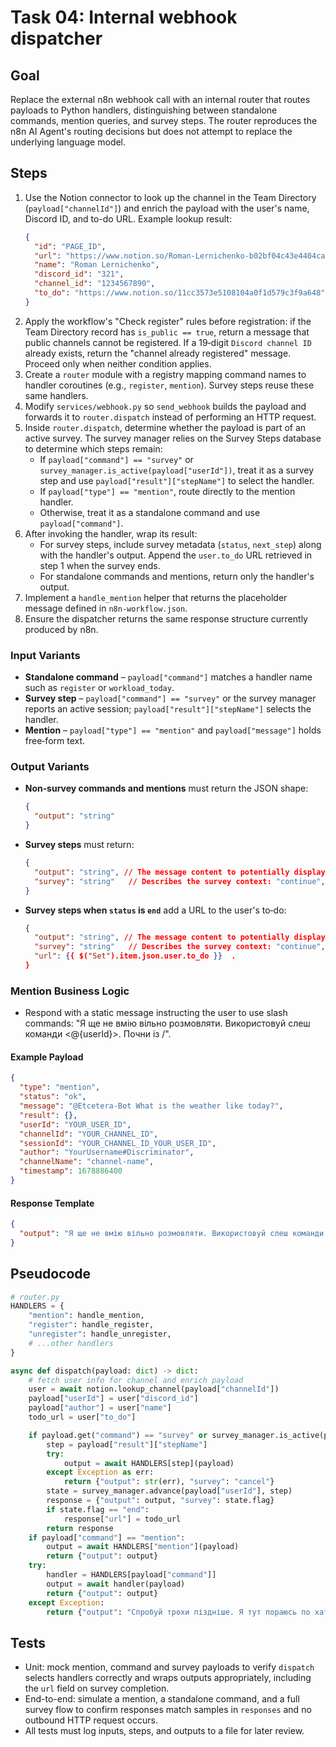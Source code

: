 # Task 04: Internal webhook dispatcher

## Goal
Replace the external n8n webhook call with an internal router that routes payloads to Python handlers, distinguishing between standalone commands, mention queries, and survey steps. The router reproduces the n8n AI Agent's routing decisions but does not attempt to replace the underlying language model.

## Steps
1. Use the Notion connector to look up the channel in the Team Directory (`payload["channelId"]`) and enrich the payload with the user's name, Discord ID, and to-do URL. Example lookup result:
   ```json
   {
     "id": "PAGE_ID",
     "url": "https://www.notion.so/Roman-Lernichenko-b02bf04c43e4404ca4e21707ae8b61cc",
     "name": "Roman Lernichenko",
     "discord_id": "321",
     "channel_id": "1234567890",
     "to_do": "https://www.notion.so/11cc3573e5108104a0f1d579c3f9a648"
   }
   ```
2. Apply the workflow's "Check register" rules before registration: if the Team Directory record has `is_public == true`, return a message that public channels cannot be registered. If a 19‑digit `Discord channel ID` already exists, return the "channel already registered" message. Proceed only when neither condition applies.
3. Create a `router` module with a registry mapping command names to handler coroutines (e.g., `register`, `mention`). Survey steps reuse these same handlers.
4. Modify `services/webhook.py` so `send_webhook` builds the payload and forwards it to `router.dispatch` instead of performing an HTTP request.
5. Inside `router.dispatch`, determine whether the payload is part of an active survey. The survey manager relies on the Survey Steps database to determine which steps remain:
   - If `payload["command"] == "survey"` or `survey_manager.is_active(payload["userId"])`, treat it as a survey step and use `payload["result"]["stepName"]` to select the handler.
   - If `payload["type"] == "mention"`, route directly to the mention handler.
   - Otherwise, treat it as a standalone command and use `payload["command"]`.
6. After invoking the handler, wrap its result:
   - For survey steps, include survey metadata (`status`, `next_step`) along with the handler's output. Append the `user.to_do` URL retrieved in step 1 when the survey ends.
   - For standalone commands and mentions, return only the handler's output.
7. Implement a `handle_mention` helper that returns the placeholder message defined in `n8n-workflow.json`.
8. Ensure the dispatcher returns the same response structure currently produced by n8n.

### Input Variants
- **Standalone command** – `payload["command"]` matches a handler name such as `register` or `workload_today`.
- **Survey step** – `payload["command"] == "survey"` or the survey manager reports an active session; `payload["result"]["stepName"]` selects the handler.
- **Mention** – `payload["type"] == "mention"` and `payload["message"]` holds free‑form text.

### Output Variants
- **Non‑survey commands and mentions** must return the JSON shape:

  ```json
  {
    "output": "string"
  }
  ```

- **Survey steps** must return:

  ```json
  {
    "output": "string", // The message content to potentially display to the user. Cannot be null, if some error contains error message 
    "survey": "string"   // Describes the survey context: "continue", "end", "cancel" got from output
  }
  ```

- **Survey steps when `status` is `end`** add a URL to the user's to‑do:

  ```json
  {
    "output": "string", // The message content to potentially display to the user. Cannot be null. if some error contains error message 
    "survey": "string"   // Describes the survey context: "continue", "end", "cancel"
    "url": {{ $("Set").item.json.user.to_do }}  .
  }
  ```

### Mention Business Logic
- Respond with a static message instructing the user to use slash commands: "Я ще не вмію вільно розмовляти. Використовуй слеш команди <@{userId}>. Почни із /".

#### Example Payload
```json
{
  "type": "mention",
  "status": "ok",
  "message": "@Etcetera-Bot What is the weather like today?",
  "result": {},
  "userId": "YOUR_USER_ID",
  "channelId": "YOUR_CHANNEL_ID",
  "sessionId": "YOUR_CHANNEL_ID_YOUR_USER_ID",
  "author": "YourUsername#Discriminator",
  "channelName": "channel-name",
  "timestamp": 1678886400
}
```

#### Response Template
```json
{
  "output": "Я ще не вмію вільно розмовляти. Використовуй слеш команди <@YOUR_USER_ID>. Почни із /"
}
```

## Pseudocode
```python
# router.py
HANDLERS = {
    "mention": handle_mention,
    "register": handle_register,
    "unregister": handle_unregister,
    # ...other handlers
}

async def dispatch(payload: dict) -> dict:
    # fetch user info for channel and enrich payload
    user = await notion.lookup_channel(payload["channelId"])
    payload["userId"] = user["discord_id"]
    payload["author"] = user["name"]
    todo_url = user["to_do"]

    if payload.get("command") == "survey" or survey_manager.is_active(payload["userId"]):
        step = payload["result"]["stepName"]
        try:
            output = await HANDLERS[step](payload)
        except Exception as err:
            return {"output": str(err), "survey": "cancel"}
        state = survey_manager.advance(payload["userId"], step)
        response = {"output": output, "survey": state.flag}
        if state.flag == "end":
            response["url"] = todo_url
        return response
    if payload["command"] == "mention":
        output = await HANDLERS["mention"](payload)
        return {"output": output}
    try:
        handler = HANDLERS[payload["command"]]
        output = await handler(payload)
        return {"output": output}
    except Exception:
        return {"output": "Спробуй трохи піздніше. Я тут пораюсь по хаті."}
```

## Tests
- Unit: mock mention, command and survey payloads to verify `dispatch` selects handlers correctly and wraps outputs appropriately, including the `url` field on survey completion.
- End-to-end: simulate a mention, a standalone command, and a full survey flow to confirm responses match samples in `responses` and no outbound HTTP request occurs.
- All tests must log inputs, steps, and outputs to a file for later review.
